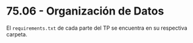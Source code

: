 # 75.06 - Organización de Datos

El `requirements.txt`  de cada parte del TP se encuentra en su respectiva carpeta.
